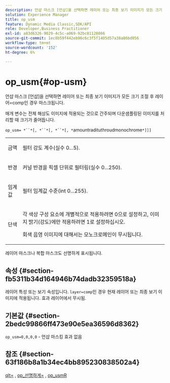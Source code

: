 ```yaml
---
description: 언샵 마스크 [언샵]을 선택하면 레이어 또는 최종 보기 이미지가 모든 크기 조절 후 레이어=comp인 경우 마스크됩니다.
solution: Experience Manager
title: op_usm
feature: Dynamic Media Classic,SDK/API
role: Developer,Business Practitioner
exl-id: a83d6326-9029-4c5c-a069-92bc81120866
source-git-commit: 1ec8b59f442eb96c6c3f5f1405d57a38a86bd056
workflow-type: tm+mt
source-wordcount: '152'
ht-degree: 6%

---
```


# op_usm{#op-usm}

언샵 마스크 [언샵]을 선택하면 레이어 또는 최종 보기 이미지가 모든 크기 조절 후 레이어=comp인 경우 마스크됩니다.

매개 변수는 전체 해상도 이미지에 적용되는 것으로 간주되며 다운샘플링된 이미지를 처리할 때 크기가 줄어듭니다.

`op_usm= *``*[, *``*[, *``*[, *`amountradituthroudmonochrome`*]]]`

<table id="simpletable_0697E3BCB45F41C494D93A6017ADD2BF"> 
 <tr class="strow"> 
  <td class="stentry"> <p><span class="codeph"><span class="varname"> 금액</span></span> </p></td> 
  <td class="stentry"> <p>필터 강도 계수(실수 0...5). </p></td> 
 </tr> 
 <tr class="strow"> 
  <td class="stentry"> <p><span class="codeph"><span class="varname"> 반경</span></span> </p></td> 
  <td class="stentry"> <p>커널 반경을 픽셀 단위로 필터링(실수 0...250). </p></td> 
 </tr> 
 <tr class="strow"> 
  <td class="stentry"> <p><span class="codeph"><span class="varname"> 임계값</span></span> </p></td> 
  <td class="stentry"> <p>필터 임계값 수준(int 0...255). </p></td> 
 </tr> 
 <tr class="strow"> 
  <td class="stentry"> <p><span class="codeph"><span class="varname"> 단색</span></span> </p></td> 
  <td class="stentry"> <p>각 색상 구성 요소에 개별적으로 적용하려면 0으로 설정하고, 이미지 밝기(강도)에만 적용하려면 1로 설정하십시오. </p> <p> <span class="codeph"><span class="varname"> </span></span> 회색 음영 이미지에 대해서는 모노크로메인이 무시됩니다. </p></td> 
 </tr> 
</table>

레이어 마스크나 복합 마스크도 선명하게 표시됩니다.

## 속성 {#section-fb5311b34d164946b74dadb32359518a}

레이어 특성 또는 보기 속성입니다. `layer=comp`인 경우 현재 레이어 또는 최종 보기 이미지에 적용됩니다. 효과 레이어에서 무시됨.

## 기본값 {#section-2bedc99866ff473e90e5ea36596d8362}

`op_usm=0,0,0,0` - 언샵 마스킹 효과 없음

## 참조 {#section-63f186b8a1b34ec4bb895230838502a4}

[qlt=](../../../../../is-api/http-ref/image-serving-api-ref/c-http-protocol-reference/c-command-reference/r-is-http-qlt.md#reference-f69ed0758c784b0385d979820546d352) ,  [op_선명하게=](../../../../../is-api/http-ref/image-serving-api-ref/c-http-protocol-reference/c-command-reference/r-op-sharpen.md#reference-c32573230c6140f883efdaa201ea8541) ,  [op_usmR](../../../../../is-api/http-ref/image-serving-api-ref/c-http-protocol-reference/c-command-reference/r-op-usmr.md#reference-c0168bc1e3a24370883670c09bcb0fef)
